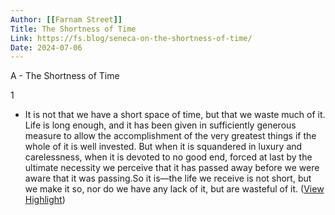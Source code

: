 ```yaml
---
Author: [[Farnam Street]]
Title: The Shortness of Time
Link: https://fs.blog/seneca-on-the-shortness-of-time/
Date: 2024-07-06
---
```

A - The Shortness of Time

1
- It is not that we have a short space of time, but that we waste much of it. Life is long enough, and it has been given in sufficiently generous measure to allow the accomplishment of the very greatest things if the whole of it is well invested. But when it is squandered in luxury and carelessness, when it is devoted to no good end, forced at last by the ultimate necessity we perceive that it has passed away before we were aware that it was passing.So it is—the life we receive is not short, but we make it so, nor do we have any lack of it, but are wasteful of it. ([View Highlight](https://read.readwise.io/read/01gq37stnw2ybytvnbprb7rrez))
